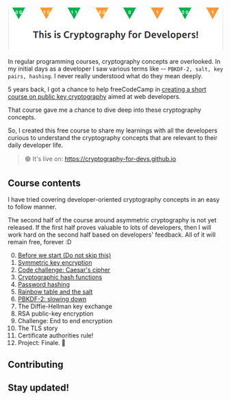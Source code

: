 ![readme cover](readme-cover.png)

In regular programming courses, cryptography concepts are overlooked. In my initial days as a developer I saw various terms like -- `PBKDF-2, salt, key pairs, hashing`. I never really understood what do they mean deeply.

5 years back, I got a chance to help freeCodeCamp in <a target="_blank" href="https://github.com/freeCodeCamp/CurriculumExpansion/pull/184">creating a short course on public key cryptography</a> aimed at web developers.

That course gave me a chance to dive deep into these cryptography concepts.

So, I created this free course to share my learnings with all the developers curious to understand the cryptography concepts that are relevant to their daily developer life.

> 🟢 It's live on: https://cryptography-for-devs.github.io

## Course contents

I have tried covering developer-oriented cryptography concepts in an easy to follow manner.

The second half of the course around asymmetric cryptography is not yet released. If the first half proves valuable to lots of developers, then I will work hard on the second half based on developers' feedback. All of it will remain free, forever :D

<ol start="0">
    <li><a href="https://cryptography-for-devs.github.io/0-before-we-start/" target="_blank">Before we start (Do not skip this)</a></li>
    <li><a href="https://cryptography-for-devs.github.io/1-symmetric-key-encryption/" target="_blank">Symmetric key encryption</a></li>
    <li><a href="https://cryptography-for-devs.github.io/2-caesar-challenge/" target="_blank">Code challenge: Caesar's cipher</a></li>
    <li><a href="https://cryptography-for-devs.github.io/3-the-hash/" target="_blank">Cryptographic hash functions</a></li>
    <li><a href="https://cryptography-for-devs.github.io/4-revealed-passwords/" target="_blank">Password hashing</a></li>
    <li><a href="https://cryptography-for-devs.github.io/5-rainbows-and-salts/" target="_blank">Rainbow table and the salt</a></li>
    <li><a href="https://cryptography-for-devs.github.io/6-slow-them-down/" target="_blank">PBKDF-2: slowing down</a></li>
    <li>The Diffie-Hellman key exchange</li>
    <li>RSA public-key encryption</li>
    <li>Challenge: End to end encryption</li>
    <li>The TLS story</li>
    <li>Certificate authorities rule!</li>
    <li>Project: Finale. 💛</li>
</ol>

## Contributing



## Stay updated!
